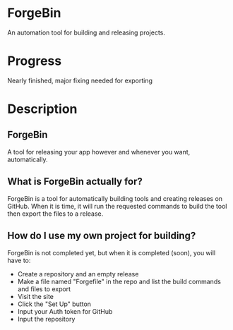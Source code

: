 # ForgeBin
An automation tool for building and releasing projects.
# Progress
Nearly finished, major fixing needed for exporting
# Description
## ForgeBin
A tool for releasing your app however and whenever you want, automatically.
## What is ForgeBin actually for?
ForgeBin is a tool for automatically building tools and creating releases on GitHub. When it is time, it will run the requested commands to build the tool then export the files to a release.
## How do I use my own project for building?
ForgeBin is not completed yet, but when it is completed (soon), you will have to:
- Create a repository and an empty release
- Make a file named "Forgefile" in the repo and list the build commands and files to export
- Visit the site
- Click the "Set Up" button
- Input your Auth token for GitHub
- Input the repository
